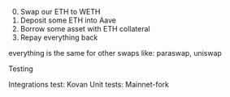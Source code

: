0. Swap our ETH to WETH
1. Deposit some ETH into Aave
2. Borrow some asset with ETH collateral
3. Repay everything back

everything is the same for other swaps like:
paraswap, uniswap

Testing

Integrations test: Kovan
Unit tests: Mainnet-fork
